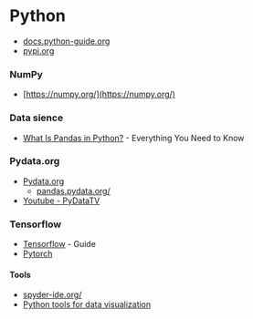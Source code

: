 []()
# Python
* [docs.python-guide.org](https://docs.python-guide.org/scenarios/admin/)
* [pypi.org](https://pypi.org/)

### NumPy
* [https://numpy.org/](https://numpy.org/)

### Data sience
* [What Is Pandas in Python?](https://www.activestate.com/resources/quick-reads/what-is-pandas-in-python-everything-you-need-to-know/) - Everything You Need to Know

### Pydata.org
* [Pydata.org](https://pydata.org/)
  * [pandas.pydata.org/](http://pandas.pydata.org/)
* [Youtube - PyDataTV](https://www.youtube.com/user/PyDataTV)

### Tensorflow
* [Tensorflow](https://www.tensorflow.org/guide) - Guide
* [Pytorch](https://pytorch.org/docs/stable/index.html)

#### Tools
* [spyder-ide.org/](https://docs.spyder-ide.org/current/index.html)
* [Python tools for data visualization](https://pyviz.org/)
